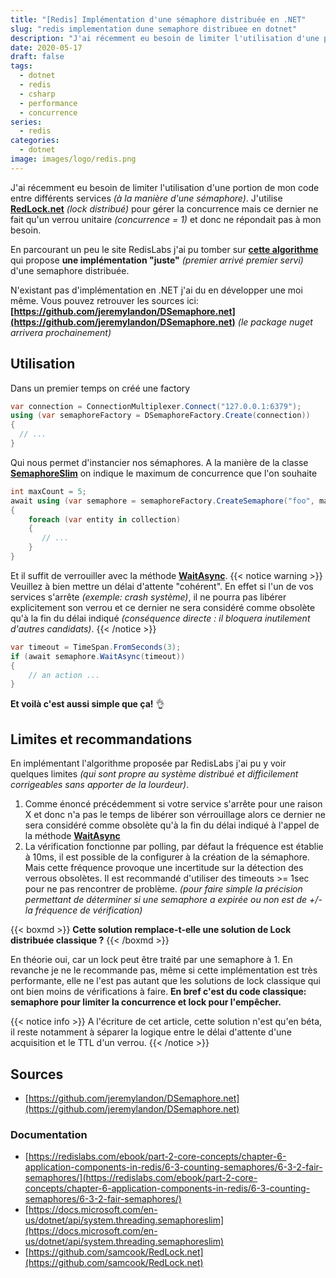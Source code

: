 ```yaml
---
title: "[Redis] Implémentation d'une sémaphore distribuée en .NET"
slug: "redis implementation dune semaphore distribuee en dotnet"
description: "J'ai récemment eu besoin de limiter l'utilisation d'une portion de mon code entre différents services (à la manière d'une sémaphore)."
date: 2020-05-17
draft: false
tags:
  - dotnet
  - redis
  - csharp
  - performance
  - concurrence
series:
  - redis
categories:
  - dotnet
image: images/logo/redis.png
---
```


J'ai récemment eu besoin de limiter l'utilisation d'une portion de mon code entre différents services *(à la manière d'une sémaphore)*.
J'utilise **[RedLock.net](https://github.com/samcook/RedLock.net)** _(lock distribué)_ pour gérer la concurrence mais ce dernier ne fait qu'un verrou unitaire _(concurrence = 1)_ et donc ne répondait pas à mon besoin.

En parcourant un peu le site RedisLabs j'ai pu tomber sur **[cette algorithme](https://redislabs.com/ebook/part-2-core-concepts/chapter-6-application-components-in-redis/6-3-counting-semaphores/6-3-2-fair-semaphores/)** qui propose **une implémentation "juste"** _(premier arrivé premier servi)_ d'une semaphore distribuée.

N'existant pas d'implémentation en .NET j'ai du en développer une moi même.
Vous pouvez retrouver les sources ici: **[https://github.com/jeremylandon/DSemaphore.net](https://github.com/jeremylandon/DSemaphore.net)** *(le package nuget arrivera prochainement)*

## Utilisation

Dans un premier temps on créé une factory

```csharp
var connection = ConnectionMultiplexer.Connect("127.0.0.1:6379");
using (var semaphoreFactory = DSemaphoreFactory.Create(connection))
{
  // ...
}
```

Qui nous permet d'instancier nos sémaphores.
A la manière de la classe **[SemaphoreSlim](https://docs.microsoft.com/en-us/dotnet/api/system.threading.semaphoreslim)** on indique le maximum de concurrence que l'on souhaite

```csharp
int maxCount = 5;
await using (var semaphore = semaphoreFactory.CreateSemaphore("foo", maxCount))
{
    foreach (var entity in collection)
    {
       // ...
    }
}
```

Et il suffit de verrouiller avec la méthode **[WaitAsync](https://github.com/jeremylandon/DSemaphore.net/blob/master/src/DSemaphoreNet/IDSemaphore.cs)**.
{{< notice warning >}}
Veuillez à bien mettre un délai d'attente "cohérent". En effet si l'un de vos services s'arrête *(exemple: crash système)*, il ne pourra pas libérer explicitement son verrou et ce dernier ne sera considéré comme obsolète qu'à la fin du délai indiqué *(conséquence directe : il bloquera inutilement d'autres candidats)*.
{{< /notice >}}

```csharp
var timeout = TimeSpan.FromSeconds(3);
if (await semaphore.WaitAsync(timeout))
{
    // an action ...
}
```

**Et voilà c'est aussi simple que ça!** :ok_hand:

## Limites et recommandations

En implémentant l'algorithme proposée par RedisLabs j'ai pu y voir quelques limites _(qui sont propre au système distribué et difficilement corrigeables sans apporter de la lourdeur)_.

1. Comme énoncé précédemment si votre service s'arrête pour une raison X et donc n'a pas le temps de libérer son vérrouillage alors ce dernier ne sera considéré comme obsolète qu'à la fin du délai indiqué à l'appel de la méthode **[WaitAsync](https://github.com/jeremylandon/DSemaphore.net/blob/master/src/DSemaphoreNet/IDSemaphore.cs)**
2. La vérification fonctionne par polling, par défaut la fréquence est établie à 10ms, il est possible de la configurer à la création de la sémaphore. Mais cette fréquence provoque une incertitude sur la détection des verrous obsolètes. Il est recommandé d'utiliser des timeouts >= 1sec pour ne pas rencontrer de problème. *(pour faire simple la précision permettant de déterminer si une semaphore a expirée ou non est de +/- la fréquence de vérification)*

{{< boxmd >}}
**Cette solution remplace-t-elle une solution de Lock distribuée classique ?**
{{< /boxmd >}}

En théorie oui, car un lock peut être traité par une semaphore à 1.
En revanche je ne le recommande pas, même si cette implémentation est très performante, elle ne l'est pas autant que les solutions de lock classique qui ont bien moins de vérifications à faire.
**En bref c'est du code classique: semaphore pour limiter la concurrence et lock pour l'empêcher.**

{{< notice info >}}
A l'écriture de cet article, cette solution n'est qu'en béta, il reste notamment à séparer la logique entre le délai d'attente d'une acquisition et le TTL d'un verrou.
{{< /notice >}}

## Sources

- [https://github.com/jeremylandon/DSemaphore.net](https://github.com/jeremylandon/DSemaphore.net)

### Documentation

- [https://redislabs.com/ebook/part-2-core-concepts/chapter-6-application-components-in-redis/6-3-counting-semaphores/6-3-2-fair-semaphores/](https://redislabs.com/ebook/part-2-core-concepts/chapter-6-application-components-in-redis/6-3-counting-semaphores/6-3-2-fair-semaphores/)
- [https://docs.microsoft.com/en-us/dotnet/api/system.threading.semaphoreslim](https://docs.microsoft.com/en-us/dotnet/api/system.threading.semaphoreslim)
- [https://github.com/samcook/RedLock.net](https://github.com/samcook/RedLock.net)
